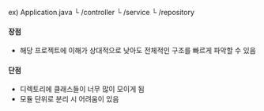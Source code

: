 ex)
Application.java
└ /controller
└ /service
└ /repository

#### **장점**
- 해당 프로젝트에 이해가 상대적으로 낮아도 전체적인 구조를 빠르게 파악할 수 있음
#### **단점**
- 디렉토리에 클래스들이 너무 많이 모이게 됨
- 모듈 단위로 분리 시 어려움이 있음
